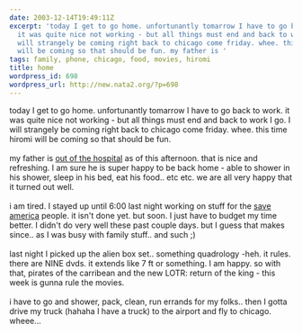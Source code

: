 ```yaml
---
date: 2003-12-14T19:49:11Z
excerpt: 'today I get to go home. unfortunantly tomarrow I have to go back to work.
  it was quite nice not working - but all things must end and back to work I go. I
  will strangely be coming right back to chicago come friday. whee. this time hiromi
  will be coming so that should be fun. my father is '
tags: family, phone, chicago, food, movies, hiromi
title: home
wordpress_id: 698
wordpress_url: http://new.nata2.org/?p=698
---
```


today I get to go home. unfortunantly tomarrow I have to go back to work. it was quite nice not working - but all things must end and back to work I go. I will strangely be coming right back to chicago come friday. whee. this time hiromi will be coming so that should be fun. <Br><br/>my father is <a href="http://www.nata2.info/?path=pictures%2Fmisc%2Fphone_camera%2Fphotolog&amp;img=1071429421-t610(4).jpg">out of the hospital</a> as of this afternoon. that is nice and refreshing. I am sure he is super happy to be back home - able to shower in his shower, sleep in his bed, eat his food.. etc etc. we are all very happy that it turned out well. <br/><br/>i am tired. I stayed up until 6:00 last night working on stuff for the <a href="http://www.saveamerica.nl">save america</a> people. it isn't done yet. but soon. I just have to budget my time better. I didn't do very well these past couple days. but I guess that makes since.. as I was busy with family stuff.. and such ;)
<BR><br/>last night I picked up the alien box set.. something quadrology -heh. it rules. there are NINE dvds. it extends like 7 ft or something. I am happy. so with that, pirates of the carribean and the new LOTR: return of the king - this week is gunna rule the movies. <br/><br/>i have to go and shower, pack, clean, run errands for my folks.. then I gotta drive my truck (hahaha I have a truck) to the airport and fly to chicago. wheee...
